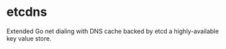 etcdns
======

Extended Go net dialing with DNS cache backed by etcd a highly-available key value store.
